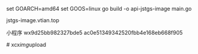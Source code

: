 

set GOARCH=amd64
set GOOS=linux
go build -o api-jstgs-image main.go

jstgs-image.vtian.top



小程序
wx9d25bb982327bde5
ac0e51349342520fbb4e168eb668f905 

#   x c x _ i m g _ u p l o a d  
 